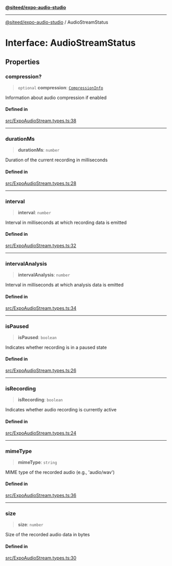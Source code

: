 [**@siteed/expo-audio-studio**](../README.md)

***

[@siteed/expo-audio-studio](../README.md) / AudioStreamStatus

# Interface: AudioStreamStatus

## Properties

### compression?

> `optional` **compression**: [`CompressionInfo`](CompressionInfo.md)

Information about audio compression if enabled

#### Defined in

[src/ExpoAudioStream.types.ts:38](https://github.com/deeeed/expo-audio-stream/blob/c74460f5bb3fc818511d2b5ebc6a28b5aeb407fe/packages/expo-audio-studio/src/ExpoAudioStream.types.ts#L38)

***

### durationMs

> **durationMs**: `number`

Duration of the current recording in milliseconds

#### Defined in

[src/ExpoAudioStream.types.ts:28](https://github.com/deeeed/expo-audio-stream/blob/c74460f5bb3fc818511d2b5ebc6a28b5aeb407fe/packages/expo-audio-studio/src/ExpoAudioStream.types.ts#L28)

***

### interval

> **interval**: `number`

Interval in milliseconds at which recording data is emitted

#### Defined in

[src/ExpoAudioStream.types.ts:32](https://github.com/deeeed/expo-audio-stream/blob/c74460f5bb3fc818511d2b5ebc6a28b5aeb407fe/packages/expo-audio-studio/src/ExpoAudioStream.types.ts#L32)

***

### intervalAnalysis

> **intervalAnalysis**: `number`

Interval in milliseconds at which analysis data is emitted

#### Defined in

[src/ExpoAudioStream.types.ts:34](https://github.com/deeeed/expo-audio-stream/blob/c74460f5bb3fc818511d2b5ebc6a28b5aeb407fe/packages/expo-audio-studio/src/ExpoAudioStream.types.ts#L34)

***

### isPaused

> **isPaused**: `boolean`

Indicates whether recording is in a paused state

#### Defined in

[src/ExpoAudioStream.types.ts:26](https://github.com/deeeed/expo-audio-stream/blob/c74460f5bb3fc818511d2b5ebc6a28b5aeb407fe/packages/expo-audio-studio/src/ExpoAudioStream.types.ts#L26)

***

### isRecording

> **isRecording**: `boolean`

Indicates whether audio recording is currently active

#### Defined in

[src/ExpoAudioStream.types.ts:24](https://github.com/deeeed/expo-audio-stream/blob/c74460f5bb3fc818511d2b5ebc6a28b5aeb407fe/packages/expo-audio-studio/src/ExpoAudioStream.types.ts#L24)

***

### mimeType

> **mimeType**: `string`

MIME type of the recorded audio (e.g., 'audio/wav')

#### Defined in

[src/ExpoAudioStream.types.ts:36](https://github.com/deeeed/expo-audio-stream/blob/c74460f5bb3fc818511d2b5ebc6a28b5aeb407fe/packages/expo-audio-studio/src/ExpoAudioStream.types.ts#L36)

***

### size

> **size**: `number`

Size of the recorded audio data in bytes

#### Defined in

[src/ExpoAudioStream.types.ts:30](https://github.com/deeeed/expo-audio-stream/blob/c74460f5bb3fc818511d2b5ebc6a28b5aeb407fe/packages/expo-audio-studio/src/ExpoAudioStream.types.ts#L30)

